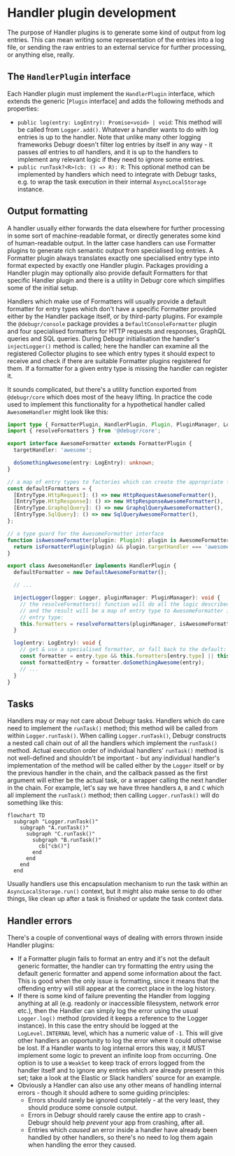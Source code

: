 # Handler plugin development

The purpose of Handler plugins is to generate some kind of output from log entries.
This can mean writing some representation of the entries into a log file, or sending
the raw entries to an external service for further processing, or anything else, really.

## The `HandlerPlugin` interface

Each Handler plugin must implement the `HandlerPlugin` interface, which extends
the generic [`Plugin` interface] and adds the following methods and properties:

 - `public log(entry: LogEntry): Promise<void> | void`: This method will be called from
   `Logger.add()`. Whatever a handler wants to do with log entries is up to the handler.
   Note that unlike many other logging frameworks Debugr doesn't filter log entries
   by itself in any way - it passes _all_ entries to _all_ handlers, and it is up to the
   handlers to implement any relevant logic if they need to ignore some entries.
 - `public runTask?<R>(cb: () => R): R`: This optional method can be implemented by
   handlers which need to integrate with Debugr tasks, e.g. to wrap the task execution
   in their internal `AsyncLocalStorage` instance.

## Output formatting

A handler usually either forwards the data elsewhere for further processing in some sort of
machine-readable format, or directly generates some kind of human-readable output. In the latter
case handlers can use Formatter plugins to generate rich semantic output from specialised
log entries. A Formatter plugin always translates exactly one specialised entry type into
format expected by exactly one Handler plugin. Packages providing a Handler plugin may optionally
also provide default Formatters for that specific Handler plugin and there is a utility in Debugr
core which simplifies some of the initial setup.

Handlers which make use of Formatters will usually provide a default formatter for entry types
which don't have a specific Formatter provided either by the Handler package itself, or by
third-party plugins. For example the `@debugr/console` package provides a `DefaultConsoleFormatter`
plugin and four specialised formatters for HTTP requests and responses, GraphQL queries and
SQL queries. During Debugr initialisation the handler's `injectLogger()` method is called;
here the handler can examine all the registered Collector plugins to see which entry types it
should expect to receive and check if there are suitable Formatter plugins registered for them.
If a formatter for a given entry type is missing the handler can register it.

It sounds complicated, but there's a utility function exported from `@debugr/core` which does
most of the heavy lifting. In practice the code used to implement this functionality for
a hypothetical handler called `AwesomeHandler` might look like this:

```typescript
import type { FormatterPlugin, HandlerPlugin, Plugin, PluginManager, Logger, LogEntry } from '@debugr/core';
import { resolveFormatters } from '@debugr/core';

export interface AwesomeFormatter extends FormatterPlugin {
  targetHandler: 'awesome';

  doSomethingAwesome(entry: LogEntry): unknown;
}

// a map of entry types to factories which can create the appropriate formatters:
const defaultFormatters = {
  [EntryType.HttpRequest]: () => new HttpRequestAwesomeFormatter(),
  [EntryType.HttpResponse]: () => new HttpResponseAwesomeFormatter(),
  [EntryType.GraphqlQuery]: () => new GraphqlQueryAwesomeFormatter(),
  [EntryType.SqlQuery]: () => new SqlQueryAwesomeFormatter(),
};

// a type guard for the AwesomeFormatter interface
function isAwesomeFormatter(plugin: Plugin): plugin is AwesomeFormatter {
  return isFormatterPlugin(plugin) && plugin.targetHandler === 'awesome';
}

export class AwesomeHandler implements HandlerPlugin {
  defaultFormatter = new DefaultAwesomeFormatter();

  // ...

  injectLogger(logger: Logger, pluginManager: PluginManager): void {
    // the resolveFormatters() function will do all the logic described above for us,
    // and the result will be a map of entry type to AwesomeFormatter instance for that
    // entry type:
    this.formatters = resolveFormatters(pluginManager, isAwesomeFormatter, defaultFormatters);
  }

  log(entry: LogEntry): void {
    // get & use a specialised formatter, or fall back to the default:
    const formatter = entry.type && this.formatters[entry.type] || this.defaultFormatter;
    const formattedEntry = formatter.doSomethingAwesome(entry);
    // ...
  }
}
```

## Tasks

Handlers may or may not care about Debugr tasks. Handlers which do care need to implement
the `runTask()` method; this method will be called from within `Logger.runTask()`. When calling
`Logger.runTask()`, Debugr constructs a nested call chain out of all the handlers which implement
the `runTask()` method. Actual execution order of individual handlers' `runTask()` method is
not well-defined and shouldn't be important - but any individual handler's implementation of the
method will be called either by the `Logger` itself or by the previous handler in the chain,
and the callback passed as the first argument will either be the actual task, or a wrapper
calling the next handler in the chain. For example, let's say we have three handlers `A`, `B`
and `C` which all implement the `runTask()` method; then calling `Logger.runTask()` will do
something like this:

```mermaid
flowchart TD
  subgraph "Logger.runTask()"
    subgraph "A.runTask()"
      subgraph "C.runTask()"
        subgraph "B.runTask()"
          cb["cb()"]
        end
      end
    end
  end
```

Usually handlers use this encapsulation mechanism to run the task within an `AsyncLocalStorage.run()`
context, but it might also make sense to do other things, like clean up after a task is finished
or update the task context data.

## Handler errors

There's a couple of conventional ways of dealing with errors thrown inside Handler plugins:
 - If a Formatter plugin fails to format an entry and it's not the default generic formatter,
   the handler can try formatting the entry using the default generic formatter and append
   some information about the fact. This is good when the only issue is formatting, since it
   means that the offending entry will still appear at the correct place in the log history.
 - If there is some kind of failure preventing the Handler from logging anything at all
   (e.g. readonly or inaccessible filesystem, network error etc.), then the Handler can simply
   log the error using the usual `Logger.log()` method (provided it keeps a reference to the
   Logger instance). In this case the entry should be logged at the `LogLevel.INTERNAL` level,
   which has a numeric value of `-1`. This will give other handlers an opportunity to log the
   error where it could otherwise be lost. If a Handler wants to log internal errors this way,
   it MUST implement some logic to prevent an infinite loop from occurring. One option is to use
   a `WeakSet` to keep track of errors logged from the handler itself and to ignore any entries
   which are already present in this set; take a look at the Elastic or Slack handlers' source
   for an example.
 - Obviously a Handler can also use any other means of handling internal errors - though it should
   adhere to some guiding principles:
   - Errors should rarely be ignored completely - at the very least, they should produce some
     console output.
   - Errors in Debugr should rarely cause the entire app to crash - Debugr should help _prevent_
     your app from crashing, after all.
   - Entries which _caused_ an error inside a handler have already been handled by other handlers,
     so there's no need to log them again when handling the error they caused.

[Elastic handler]: ../packages/elastic
